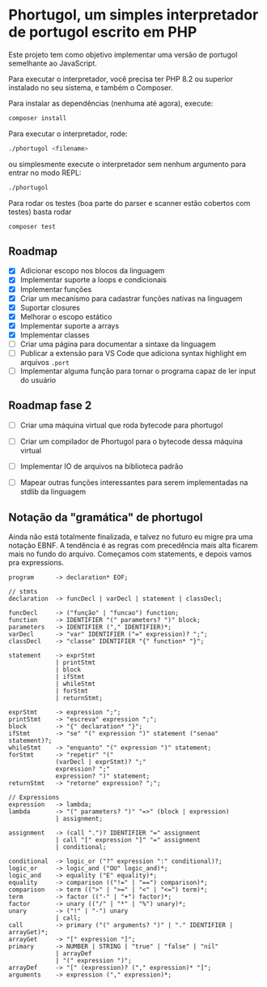 # Phortugol, um simples interpretador de portugol escrito em PHP

Este projeto tem como objetivo implementar uma versão de portugol semelhante ao JavaScript.

Para executar o interpretador, você precisa ter PHP 8.2 ou superior instalado no seu sistema, e também o Composer.

Para instalar as dependências (nenhuma até agora), execute:

```bash
composer install
```
Para executar o interpretador, rode:

```bash
./phortugol <filename>
```

ou simplesmente execute o interpretador sem nenhum argumento para entrar no modo REPL:
```bash
./phortugol
```

Para rodar os testes (boa parte do parser e scanner estão cobertos com testes) basta rodar
```
composer test
```

## Roadmap
- [x] Adicionar escopo nos blocos da linguagem
- [x] Implementar suporte a loops e condicionais
- [x] Implementar funções
- [x] Criar um mecanismo para cadastrar funções nativas na linguagem
- [x] Suportar closures
- [x] Melhorar o escopo estático
- [x] Implementar suporte a arrays
- [x] Implementar classes
- [ ] Criar uma página para documentar a sintaxe da linguagem
- [ ] Publicar a extensão para VS Code que adiciona syntax highlight em arquivos `.port`
- [ ] Implementar alguma função para tornar o programa capaz de ler input do usuário

## Roadmap fase 2
- [ ] Criar uma máquina virtual que roda bytecode para phortugol
- [ ] Criar um compilador de Phortugol para o bytecode dessa máquina virtual
- [ ] Implementar IO de arquivos na biblioteca padrão
- [ ] Mapear outras funções interessantes para serem implementadas na stdlib da linguagem


## Notação da "gramática" de phortugol
Ainda não está totalmente finalizada, e talvez no futuro eu migre pra uma notação EBNF. A tendência é as regras com precedência mais alta ficarem mais no fundo do arquivo. Começamos com statements, e depois vamos pra expressions.

```bnf
program      -> declaration* EOF;

// stmts
declaration  -> funcDecl | varDecl | statement | classDecl;

funcDecl     -> ("função" | "funcao") function;
function     -> IDENTIFIER "(" parameters? ")" block;
parameters   -> IDENTIFIER ("," IDENTIFIER)*;
varDecl      -> "var" IDENTIFIER ("=" expression)? ";";
classDecl    -> "classe" IDENTIFIER "{" function* "}";

statement    -> exprStmt 
             | printStmt
             | block
             | ifStmt
             | whileStmt
             | forStmt
             | returnStmt;

exprStmt     -> expression ";";
printStmt    -> "escreva" expression ";";
block        -> "{" declaration* "}";
ifStmt       -> "se" "(" expression ")" statement ("senao" statement)?;
whileStmt    -> "enquanto" "(" expression ")" statement;
forStmt      -> "repetir" "(" 
             (varDecl | exprStmt)? ";"
             expression? ";"
             expression? ")" statement;
returnStmt   -> "retorne" expression? ";";

// Expressions
expression   -> lambda;
lambda       -> "(" parameters? ")" "=>" (block | expression)
             | assignment;

assignment   -> (call ".")? IDENTIFIER "=" assignment
             | call "[" expression "]" "=" assignment
             | conditional;

conditional  -> logic_or ("?" expression ":" conditional)?;
logic_or     -> logic_and ("OU" logic_and)*;
logic_and    -> equality ("E" equality)*;
equality     -> comparison (("!=" | "==") comparison)*;
comparison   -> term ((">" | ">=" | "<" | "<=") term)*;
term         -> factor (("-" | "+") factor)*;
factor       -> unary (("/" | "*" | "%") unary)*;
unary        -> ("!" | "-") unary
             | call;
call         -> primary ("(" arguments? ")" | "." IDENTIFIER | arrayGet)*;
arrayGet     -> "[" expression "]";
primary      -> NUMBER | STRING | "true" | "false" | "nil"
             | arrayDef
             | "(" expression ")";
arrayDef     -> "[" (expression)? ("," expression)* "]";
arguments    -> expression ("," expression)*;

```
